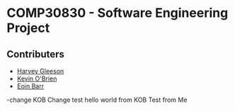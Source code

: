 # COMP30830 - Software Engineering Project

## Contributers

- [Harvey Gleeson](https://github.com/harveygleeson)
- [Kevin O'Brien](https://github.com/kevinobrien97)
- [Eoin Barr](https://github.com/eoin-barr)

-change
KOB Change test
hello world from KOB
Test from Me